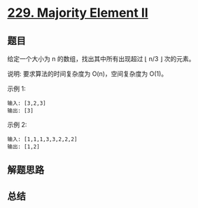# [229. Majority Element II](https://leetcode-cn.com/problems/majority-element-ii/)

## 题目

给定一个大小为 n 的数组，找出其中所有出现超过 ⌊ n/3 ⌋ 次的元素。

说明: 要求算法的时间复杂度为 O(n)，空间复杂度为 O(1)。

示例 1:

```
输入: [3,2,3]
输出: [3]
```

示例 2:

```
输入: [1,1,1,3,3,2,2,2]
输出: [1,2]
```



## 解题思路




## 总结